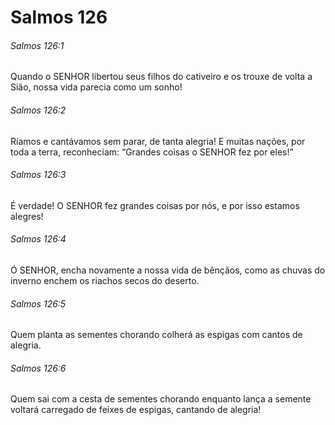# Salmos 126

###### Salmos 126:1

Quando o SENHOR libertou seus filhos do cativeiro e os trouxe de volta a Sião, nossa vida parecia como um sonho!

###### Salmos 126:2

Ríamos e cantávamos sem parar, de tanta alegria! E muitas nações, por toda a terra, reconheciam: “Grandes coisas o SENHOR fez por eles!”

###### Salmos 126:3

É verdade! O SENHOR fez grandes coisas por nós, e por isso estamos alegres!

###### Salmos 126:4

Ó SENHOR, encha novamente a nossa vida de bênçãos, como as chuvas do inverno enchem os riachos secos do deserto.

###### Salmos 126:5

Quem planta as sementes chorando colherá as espigas com cantos de alegria.

###### Salmos 126:6

Quem sai com a cesta de sementes chorando enquanto lança a semente voltará carregado de feixes de espigas, cantando de alegria!

